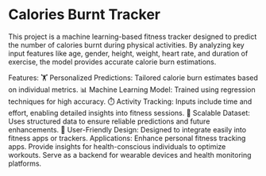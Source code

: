 # Calories Burnt Tracker
This project is a machine learning-based fitness tracker designed to predict the number of calories burnt during physical activities. By analyzing key input features like age, gender, height, weight, heart rate, and duration of exercise, the model provides accurate calorie burn estimations.

Features:
🏋️ Personalized Predictions: Tailored calorie burn estimates based on individual metrics.
📊 Machine Learning Model: Trained using regression techniques for high accuracy.
⏱️ Activity Tracking: Inputs include time and effort, enabling detailed insights into fitness sessions.
📁 Scalable Dataset: Uses structured data to ensure reliable predictions and future enhancements.
🎯 User-Friendly Design: Designed to integrate easily into fitness apps or trackers.
Applications:
Enhance personal fitness tracking apps.
Provide insights for health-conscious individuals to optimize workouts.
Serve as a backend for wearable devices and health monitoring platforms.
